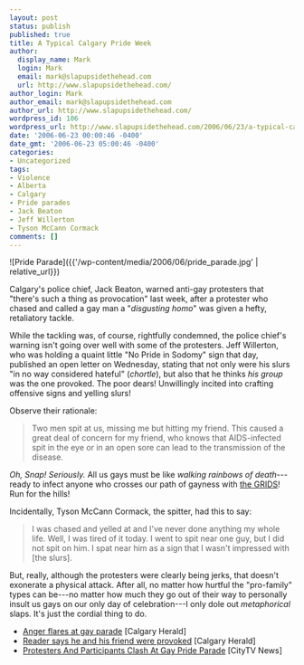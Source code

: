 ```yaml
---
layout: post
status: publish
published: true
title: A Typical Calgary Pride Week
author:
  display_name: Mark
  login: Mark
  email: mark@slapupsidethehead.com
  url: http://www.slapupsidethehead.com/
author_login: Mark
author_email: mark@slapupsidethehead.com
author_url: http://www.slapupsidethehead.com/
wordpress_id: 106
wordpress_url: http://www.slapupsidethehead.com/2006/06/23/a-typical-calgary-pride-week/
date: '2006-06-23 00:00:46 -0400'
date_gmt: '2006-06-23 05:00:46 -0400'
categories:
- Uncategorized
tags:
- Violence
- Alberta
- Calgary
- Pride parades
- Jack Beaton
- Jeff Willerton
- Tyson McCann Cormack
comments: []
---
```

![Pride Parade]({{'/wp-content/media/2006/06/pride_parade.jpg' | relative_url}})

Calgary's police chief, Jack Beaton, warned anti-gay protesters that "there's such a thing as provocation" last week, after a protester who chased and called a gay man a "_disgusting homo_" was given a hefty, retaliatory tackle.

While the tackling was, of course, rightfully condemned, the police chief's warning isn't going over well with some of the protesters. Jeff Willerton, who was holding a quaint little "No Pride in Sodomy" sign that day, published an open letter on Wednesday, stating that not only were his slurs "in no way considered hateful" (_chortle_), but also that he thinks _his group_ was the one provoked. The poor dears! Unwillingly incited into crafting offensive signs and yelling slurs!

Observe their rationale:

> Two men spit at us, missing me but hitting my friend. This caused a great deal of concern for my friend, who knows that AIDS-infected spit in the eye or in an open sore can lead to the transmission of the disease.

_Oh, Snap! Seriously._ All us gays must be like _walking rainbows of death_---ready to infect anyone who crosses our path of gayness with [the GRIDS](http://en.wikipedia.org/wiki/GRIDS "That's what it used to be called, really!")! Run for the hills!

Incidentally, Tyson McCann Cormack, the spitter, had this to say:

> I was chased and yelled at and I've never done anything my whole life. Well, I was tired of it today. I went to spit near one guy, but I did not spit on him. I spat near him as a sign that I wasn't impressed with [the slurs].

But, really, although the protesters were clearly being jerks, that doesn't exonerate a physical attack. After all, no matter how hurtful the "pro-family" types can be---no matter how much they go out of their way to personally insult us gays on our only day of celebration---I only dole out _metaphorical_ slaps. It's just the cordial thing to do.

- [Anger flares at gay parade](http://www.canada.com/calgaryherald/news/story.html?id=451c5e9a-3398-4b37-b893-23e5694cc270&k=45001) [Calgary Herald]
- [Reader says he and his friend were provoked](http://www.canada.com/calgaryherald/news/letters/story.html?id=827934e7-dfaa-42c5-9ddd-db607797a19e) [Calgary Herald]
- [Protesters And Participants Clash At Gay Pride Parade](http://www.citytv.com/calgary/news_30476.aspx) [CityTV News]
